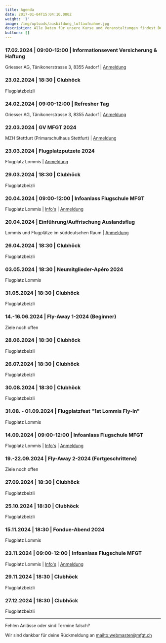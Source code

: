 ```yaml
---
title: Agenda
date: 2017-01-04T15:04:10.000Z
weight: '1'
image: /img/uploads/ausbildung_luftaufnahme.jpg
description: Alle Daten für unsere Kurse und Veranstaltungen findest Du in unserer Agenda.
buttons: []
---
```

### 17.02.2024 | 09:00-12:00 | Informationsevent Versicherung & Haftung

Griesser AG, Tänikonerstrasse 3, 8355 Aadorf | [Anmeldung](https://doodle.com/meeting/participate/id/azq6zxye)

### 23.02.2024 | 18:30 | Clubhöck

Flugplatzbeizli

### 24.02.2024 | 09:00-12:00 | Refresher Tag

Griesser AG, Tänikonerstrasse 3, 8355 Aadorf | [Anmeldung](https://doodle.com/meeting/participate/id/ejAAn7Pd)

### 22.03.2024 | GV MFGT 2024

MZH Stettfurt (Primarschulhaus Stettfurt) | [Anmeldung](https://doodle.com/meeting/participate/id/aKA6D1Md)

### 23.03.2024 | Flugplatzputzete 2024

Flugplatz Lommis | [Anmeldung](https://doodle.com/meeting/participate/id/ergY12Ka)

### 29.03.2024 | 18:30 | Clubhöck

Flugplatzbeizli

### 20.04.2024 | 09:00-12:00 | Infoanlass Flugschule MFGT

Flugplatz Lommis | [Info's](/flugschule/naechste-schritte/infoabend/) | [Anmeldung](https://docs.google.com/forms/d/e/1FAIpQLSd3JpxXrOxj7fl_Zm0az8h-jQsAsB1TOEE2-HsOPYoi29qRUw/viewform)

### 20.04.2024 | Einführung/Auffrischung Auslandsflug

Lommis und Flugplätze im süddeutschen Raum | [Anmeldung](mailto:mfgt-flugschule@mfgt.ch)

### 26.04.2024 | 18:30 | Clubhöck

Flugplatzbeizli

### 03.05.2024 | 18:30 | Neumitglieder-Apéro 2024

Flugplatz Lommis

### 31.05.2024 | 18:30 | Clubhöck

Flugplatzbeizli

### 14.-16.06.2024 | Fly-Away 1-2024 (Beginner)

Ziele noch offen

### 28.06.2024 | 18:30 | Clubhöck

Flugplatzbeizli

### 26.07.2024 | 18:30 | Clubhöck

Flugplatzbeizli

### 30.08.2024 | 18:30 | Clubhöck

Flugplatzbeizli

### 31.08. - 01.09.2024 | Flugplatzfest "1st Lommis Fly-In"

Flugplatz Lommis

### 14.09.2024 | 09:00-12:00 | Infoanlass Flugschule MFGT

Flugplatz Lommis | [Info's](/flugschule/naechste-schritte/infoabend/) | [Anmeldung](https://docs.google.com/forms/d/e/1FAIpQLSd3JpxXrOxj7fl_Zm0az8h-jQsAsB1TOEE2-HsOPYoi29qRUw/viewform)

### 19.-22.09.2024 | Fly-Away 2-2024 (Fortgeschrittene)

Ziele noch offen

### 27.09.2024 | 18:30 | Clubhöck

Flugplatzbeizli

### 25.10.2024 | 18:30 | Clubhöck

Flugplatzbeizli

### 15.11.2024 | 18:30 | Fondue-Abend 2024

Flugplatz Lommis

### 23.11.2024 | 09:00-12:00 | Infoanlass Flugschule MFGT

Flugplatz Lommis | [Info's](/flugschule/naechste-schritte/infoabend/) | [Anmeldung](https://docs.google.com/forms/d/e/1FAIpQLSd3JpxXrOxj7fl_Zm0az8h-jQsAsB1TOEE2-HsOPYoi29qRUw/viewform)

### 29.11.2024 | 18:30 | Clubhöck

Flugplatzbeizli

### 27.12.2024 | 18:30 | Clubhöck

Flugplatzbeizli

<hr>

Fehlen Anlässe oder sind Termine falsch?

Wir sind dankbar für deine Rückmeldung an <mailto:webmaster@mfgt.ch>
